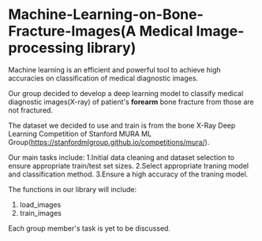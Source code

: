 # Machine-Learning-on-Bone-Fracture-Images(A Medical Image-processing library)

Machine learning is an efficient and powerful tool to achieve high accuracies on classification of medical diagnostic images.

Our group decided to develop a deep learning model to classify medical diagnostic images(X-ray) of patient's **forearm** bone fracture from those are not fractured.

The dataset we decided to use and train is from the bone X-Ray Deep Learning Competition of Stanford MURA ML Group(https://stanfordmlgroup.github.io/competitions/mura/).

Our main tasks include:
1.Initial data cleaning and dataset selection to ensure appropriate train/test set sizes.
2.Select appropriate traning model and classification method.
3.Ensure a high accuracy of the traning model.

The functions in our library will include:
1. load_images
2. train_images

Each group member's task is yet to be discussed.





